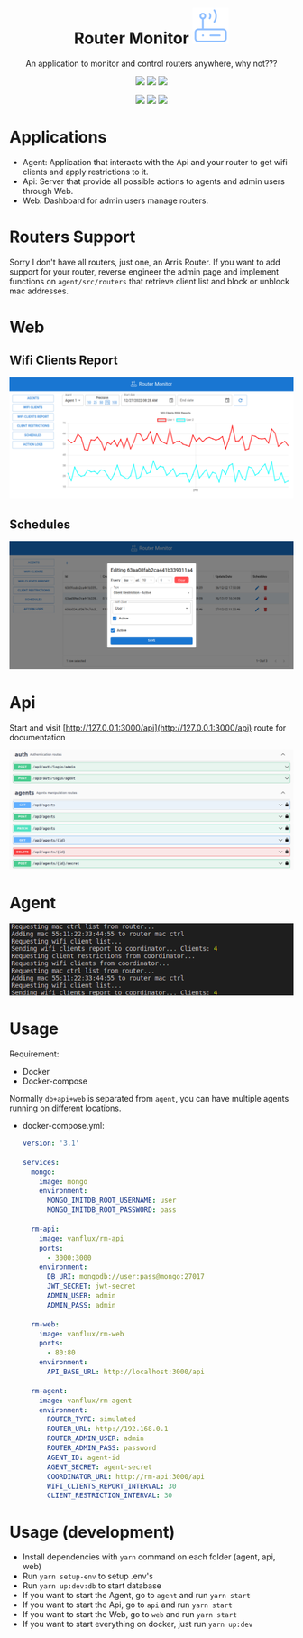 <h1 align="center">
  Router Monitor <img src="./docs/images/logo.svg" />
</h1>

<p align="center">
An application to monitor and control routers anywhere, why not???
</p>

<p align="center">
  <img src="https://img.shields.io/docker/v/vanflux/rm-agent?color=%23bbbb00&label=vanflux%2Frm-agent" />
  <img src="https://img.shields.io/docker/v/vanflux/rm-api?color=%23cc00cc&label=vanflux%2Frm-api" />
  <img src="https://img.shields.io/docker/v/vanflux/rm-web?color=%2300cccc&label=vanflux%2Frm-web" />
</p>

<p align="center">
  <img src="https://img.shields.io/docker/image-size/vanflux/rm-agent?color=%23bbbb00&label=vanflux%2Frm-agent" />
  <img src="https://img.shields.io/docker/image-size/vanflux/rm-api?color=%23cc00cc&label=vanflux%2Frm-api" />
  <img src="https://img.shields.io/docker/image-size/vanflux/rm-web?color=%2300cccc&label=vanflux%2Frm-web" />
</p>

# Applications

- Agent: Application that interacts with the Api and your router to get wifi clients and apply restrictions to it.
- Api: Server that provide all possible actions to agents and admin users through Web.
- Web: Dashboard for admin users manage routers.

# Routers Support

Sorry I don't have all routers, just one, an Arris Router.
If you want to add support for your router, reverse engineer the admin page and implement functions on `agent/src/routers` that retrieve client list and block or unblock mac addresses.

# Web

## Wifi Clients Report

![](./docs/images/web-home.png)

## Schedules

![](./docs/images/web-schedules-modal.png)

# Api

Start and visit [http://127.0.0.1:3000/api](http://127.0.0.1:3000/api) route for documentation

![](./docs/images/api-swagger.png)

# Agent

![](./docs/images/agent-terminal.png)

# Usage

Requirement:
- Docker
- Docker-compose

Normally `db+api+web` is separated from `agent`, you can have multiple agents running on different locations.

- docker-compose.yml:
  ```yml
  version: '3.1'

  services:
    mongo:
      image: mongo
      environment:
        MONGO_INITDB_ROOT_USERNAME: user
        MONGO_INITDB_ROOT_PASSWORD: pass

    rm-api:
      image: vanflux/rm-api
      ports:
        - 3000:3000
      environment:
        DB_URI: mongodb://user:pass@mongo:27017
        JWT_SECRET: jwt-secret
        ADMIN_USER: admin
        ADMIN_PASS: admin

    rm-web:
      image: vanflux/rm-web
      ports:
        - 80:80
      environment:
        API_BASE_URL: http://localhost:3000/api

    rm-agent:
      image: vanflux/rm-agent
      environment:
        ROUTER_TYPE: simulated
        ROUTER_URL: http://192.168.0.1
        ROUTER_ADMIN_USER: admin
        ROUTER_ADMIN_PASS: password
        AGENT_ID: agent-id
        AGENT_SECRET: agent-secret
        COORDINATOR_URL: http://rm-api:3000/api
        WIFI_CLIENTS_REPORT_INTERVAL: 30
        CLIENT_RESTRICTION_INTERVAL: 30
  ```

# Usage (development)

- Install dependencies with `yarn` command on each folder (agent, api, web)
- Run `yarn setup-env` to setup .env's
- Run `yarn up:dev:db` to start database
- If you want to start the Agent, go to `agent` and run `yarn start`
- If you want to start the Api, go to `api` and run `yarn start`
- If you want to start the Web, go to `web` and run `yarn start`
- If you want to start everything on docker, just run `yarn up:dev`

